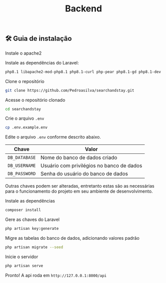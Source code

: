 <h1 align="center">Backend</h1>

<br>

## 🛠️ Guia de instalação 

Instale o apache2

Instale as dependências do Laravel:
```sh
php8.1 libapache2-mod-php8.1 php8.1-curl php-pear php8.1-gd php8.1-dev php8.1-mysql php8.1-xml php8.1-cli php8.1-common php8.1-json php8.1-opcache php8.1-mbstring php8.1-mcrypt php8.1-zip php8.1-fpm
```

Clone o repositório

```sh
git clone https://github.com/Pedroasilva/searchandstay.git
```

Acesse o repositório clonado

```sh
cd searchandstay
```

Crie o arquivo `.env`

```sh
cp .env.example.env
```
Edite o arquivo `.env` conforme descrito abaixo.

| Chave             	| Valor                                                                       	                                                                                                  |
|-----------------	|------------------------------------------------------------------------------------------------------------------------------------------------------------------------------------------|
| `DB_DATABASE`         | Nome do banco de dados criado                                         	                                                                                                  |
| `DB_USERNAME`         | Usuário com privilégios no banco de dados                                                               |
| `DB_PASSWORD` 	| Senha do usuário do banco de dados             	                                                                                                  |

Outras chaves podem ser alteradas, entretanto estas são as necessárias para o funcionamento do projeto em seu ambiente de desenvolvimento.

Instale as dependências

```sh
composer install
```

Gere as chaves do Laravel

```sh
php artisan key:generate
```

Migre as tabelas do banco de dados, adicionando valores padrão

```sh
php artisan migrate --seed
```

Inicie o servidor

```sh
php artisan serve
```

Pronto! A api roda em `http://127.0.0.1:8000/api`